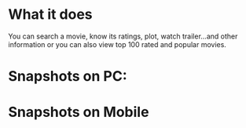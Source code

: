 # What it does
You can search a movie, know its ratings, plot, watch trailer...and other information or you can also view top 100 rated and popular movies.

# Snapshots on PC:


# Snapshots on Mobile
